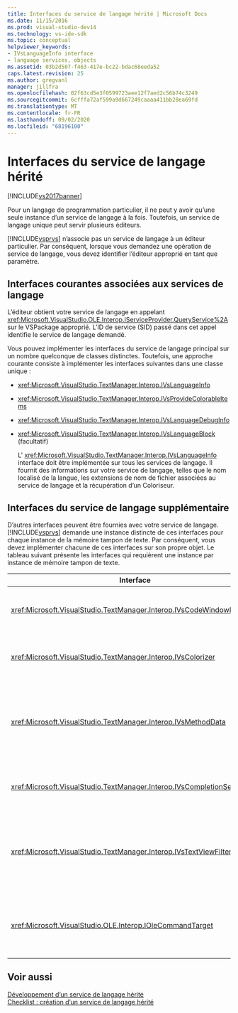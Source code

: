 ```yaml
---
title: Interfaces du service de langage hérité | Microsoft Docs
ms.date: 11/15/2016
ms.prod: visual-studio-dev14
ms.technology: vs-ide-sdk
ms.topic: conceptual
helpviewer_keywords:
- IVsLanguageInfo interface
- language services, objects
ms.assetid: 03b2d507-f463-417e-bc22-bdac68eeda52
caps.latest.revision: 25
ms.author: gregvanl
manager: jillfra
ms.openlocfilehash: 02f63cd5e3f0599723aee12f7aed2c56b74c3249
ms.sourcegitcommit: 6cfffa72af599a9d667249caaaa411bb28ea69fd
ms.translationtype: MT
ms.contentlocale: fr-FR
ms.lasthandoff: 09/02/2020
ms.locfileid: "68196100"
---
```

# <a name="legacy-language-service-interfaces"></a>Interfaces du service de langage hérité
[!INCLUDE[vs2017banner](../../includes/vs2017banner.md)]

Pour un langage de programmation particulier, il ne peut y avoir qu’une seule instance d’un service de langage à la fois. Toutefois, un service de langage unique peut servir plusieurs éditeurs.  
  
 [!INCLUDE[vsprvs](../../includes/vsprvs-md.md)] n’associe pas un service de langage à un éditeur particulier. Par conséquent, lorsque vous demandez une opération de service de langage, vous devez identifier l’éditeur approprié en tant que paramètre.  
  
## <a name="common-interfaces-associated-with-language-services"></a>Interfaces courantes associées aux services de langage  
 L’éditeur obtient votre service de langage en appelant <xref:Microsoft.VisualStudio.OLE.Interop.IServiceProvider.QueryService%2A> sur le VSPackage approprié. L’ID de service (SID) passé dans cet appel identifie le service de langage demandé.  
  
 Vous pouvez implémenter les interfaces du service de langage principal sur un nombre quelconque de classes distinctes. Toutefois, une approche courante consiste à implémenter les interfaces suivantes dans une classe unique :  
  
- <xref:Microsoft.VisualStudio.TextManager.Interop.IVsLanguageInfo>  
  
- <xref:Microsoft.VisualStudio.TextManager.Interop.IVsProvideColorableItems>  
  
- <xref:Microsoft.VisualStudio.TextManager.Interop.IVsLanguageDebugInfo>  
  
- <xref:Microsoft.VisualStudio.TextManager.Interop.IVsLanguageBlock> (facultatif)  
  
  L' <xref:Microsoft.VisualStudio.TextManager.Interop.IVsLanguageInfo> interface doit être implémentée sur tous les services de langage. Il fournit des informations sur votre service de langage, telles que le nom localisé de la langue, les extensions de nom de fichier associées au service de langage et la récupération d’un Coloriseur.  
  
## <a name="additional-language-service-interfaces"></a>Interfaces du service de langage supplémentaire  
 D’autres interfaces peuvent être fournies avec votre service de langage. [!INCLUDE[vsprvs](../../includes/vsprvs-md.md)] demande une instance distincte de ces interfaces pour chaque instance de la mémoire tampon de texte. Par conséquent, vous devez implémenter chacune de ces interfaces sur son propre objet. Le tableau suivant présente les interfaces qui requièrent une instance par instance de mémoire tampon de texte.  
  
|Interface|Description|  
|---------------|-----------------|  
|<xref:Microsoft.VisualStudio.TextManager.Interop.IVsCodeWindowManager>|Gère les ornements de fenêtre de code, tels que la barre déroulante. Vous pouvez accéder à cette interface à l’aide de la <xref:Microsoft.VisualStudio.TextManager.Interop.IVsLanguageInfo.GetCodeWindowManager%2A> méthode. Il y en a une <xref:Microsoft.VisualStudio.TextManager.Interop.IVsCodeWindowManager> par fenêtre de code.|  
|<xref:Microsoft.VisualStudio.TextManager.Interop.IVsColorizer>|Colore les mots clés de langage et les délimiteurs. Vous pouvez accéder à cette interface à l’aide de la <xref:Microsoft.VisualStudio.TextManager.Interop.IVsLanguageInfo.GetColorizer%2A> méthode. <xref:Microsoft.VisualStudio.TextManager.Interop.IVsColorizer> est appelée au moment de la peinture. Évitez les tâches nécessitant beaucoup de calculs à l’intérieur <xref:Microsoft.VisualStudio.TextManager.Interop.IVsColorizer> ou aux performances.|  
|<xref:Microsoft.VisualStudio.TextManager.Interop.IVsMethodData>|Fournit des info-bulles de paramètres IntelliSense. Lorsque le service de langage reconnaît un caractère qui indique que les données de méthode doivent être affichées, telles qu’une parenthèse ouvrante, il appelle la <xref:Microsoft.VisualStudio.TextManager.Interop.IVsMethodTipWindow.SetMethodData%2A> méthode pour notifier à la vue de texte que le service de langage est prêt à afficher une info-bulle d’informations sur les paramètres. L’affichage de texte rappelle ensuite le service de langage en utilisant les méthodes de l' <xref:Microsoft.VisualStudio.TextManager.Interop.IVsMethodData> interface pour obtenir les informations nécessaires pour afficher l’info-bulle.|  
|<xref:Microsoft.VisualStudio.TextManager.Interop.IVsCompletionSet>|Fournit la saisie semi-automatique des instructions IntelliSense. Lorsque le service de langage est prêt à afficher une liste de saisie semi-automatique, il appelle la <xref:Microsoft.VisualStudio.TextManager.Interop.IVsTextView.UpdateCompletionStatus%2A> méthode sur la vue de texte. L’affichage de texte rappelle ensuite le service de langage à l’aide de méthodes sur l' <xref:Microsoft.VisualStudio.TextManager.Interop.IVsCompletionSet> objet.|  
|<xref:Microsoft.VisualStudio.TextManager.Interop.IVsTextViewFilter>|Autorise la modification de l’affichage de texte à l’aide du gestionnaire de commandes. La classe dans laquelle vous implémentez l' <xref:Microsoft.VisualStudio.TextManager.Interop.IVsTextViewFilter> interface doit également implémenter l' <xref:Microsoft.VisualStudio.OLE.Interop.IOleCommandTarget> interface. L’affichage de texte récupère l' <xref:Microsoft.VisualStudio.TextManager.Interop.IVsTextViewFilter> objet en interrogeant l' <xref:Microsoft.VisualStudio.OLE.Interop.IOleCommandTarget> objet passé dans la <xref:Microsoft.VisualStudio.TextManager.Interop.IVsTextView.AddCommandFilter%2A> méthode. Il doit y avoir un <xref:Microsoft.VisualStudio.TextManager.Interop.IVsTextViewFilter> objet pour chaque vue.|  
|<xref:Microsoft.VisualStudio.OLE.Interop.IOleCommandTarget>|Intercepte les commandes que l’utilisateur tape dans la fenêtre de code. Surveiller la sortie de votre <xref:Microsoft.VisualStudio.OLE.Interop.IOleCommandTarget> implémentation pour fournir des informations de saisie semi-automatique personnalisées et modifier l’affichage<br /><br /> Pour passer votre <xref:Microsoft.VisualStudio.OLE.Interop.IOleCommandTarget> objet à l’affichage de texte, appelez <xref:Microsoft.VisualStudio.TextManager.Interop.IVsTextView.AddCommandFilter%2A> .|  
  
## <a name="see-also"></a>Voir aussi  
 [Développement d’un service de langage hérité](../../extensibility/internals/developing-a-legacy-language-service.md)   
 [Checklist : création d’un service de langage hérité](../../extensibility/internals/checklist-creating-a-legacy-language-service.md)
